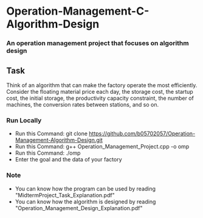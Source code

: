 # Operation-Management-C-Algorithm-Design

### An operation management project that focuses on algorithm design

## Task
Think of an algorithm that can make the factory operate the most efficiently. Consider the floating material price each day, the storage cost, the startup cost, the initial storage, the productivity capacity constraint, the number of machines, the conversion rates between stations, and so on.

### Run Locally
* Run this Command: git clone <https://github.com/b05702057/Operation-Management-Algorithm-Design.git>
* Run this Command: g++ Operation_Management_Project.cpp -o omp
* Run this Command: ./omp
* Enter the goal and the data of your factory

### Note
* You can know how the program can be used by reading "MidtermProject_Task_Explanation.pdf"
* You can know how the algorithm is designed by reading "Operation_Management_Design_Explanation.pdf"
